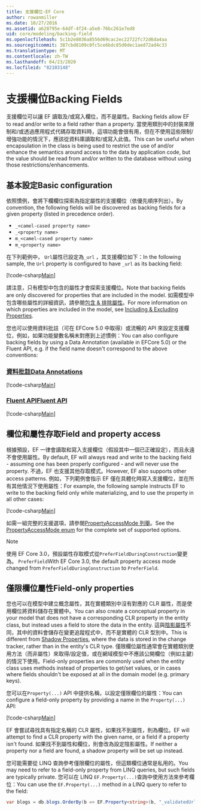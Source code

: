 ```yaml
---
title: 支援欄位-EF Core
author: rowanmiller
ms.date: 10/27/2016
ms.assetid: a628795e-64df-4f24-a5e8-76bc261e7ed8
uid: core/modeling/backing-field
ms.openlocfilehash: 5c1b2e8036a8556d69cac2ec22722fc72d6da4aa
ms.sourcegitcommit: 387cbd8109c0fc5ce6bdc85d0dec1aed72ad4c33
ms.translationtype: MT
ms.contentlocale: zh-TW
ms.lasthandoff: 04/23/2020
ms.locfileid: "82103148"
---
```

# <a name="backing-fields"></a><span data-ttu-id="e5fa6-102">支援欄位</span><span class="sxs-lookup"><span data-stu-id="e5fa6-102">Backing Fields</span></span>

<span data-ttu-id="e5fa6-103">支援欄位可以讓 EF 讀取及/或寫入欄位，而不是屬性。</span><span class="sxs-lookup"><span data-stu-id="e5fa6-103">Backing fields allow EF to read and/or write to a field rather than a property.</span></span> <span data-ttu-id="e5fa6-104">當使用類別中的封裝來限制和/或透過應用程式代碼存取資料時，這項功能會很有用，但在不使用這些限制/增強功能的情況下，應該從資料庫讀取和/或寫入此值。</span><span class="sxs-lookup"><span data-stu-id="e5fa6-104">This can be useful when encapsulation in the class is being used to restrict the use of and/or enhance the semantics around access to the data by application code, but the value should be read from and/or written to the database without using those restrictions/enhancements.</span></span>

## <a name="basic-configuration"></a><span data-ttu-id="e5fa6-105">基本設定</span><span class="sxs-lookup"><span data-stu-id="e5fa6-105">Basic configuration</span></span>

<span data-ttu-id="e5fa6-106">依照慣例，會將下欄欄位探索為指定屬性的支援欄位（依優先順序列出）。</span><span class="sxs-lookup"><span data-stu-id="e5fa6-106">By convention, the following fields will be discovered as backing fields for a given property (listed in precedence order).</span></span> 

* `_<camel-cased property name>`
* `_<property name>`
* `m_<camel-cased property name>`
* `m_<property name>`

<span data-ttu-id="e5fa6-107">在下列範例中， `Url`屬性已設定為`_url` ，其支援欄位如下：</span><span class="sxs-lookup"><span data-stu-id="e5fa6-107">In the following sample, the `Url` property is configured to have `_url` as its backing field:</span></span>

[!code-csharp[Main](../../../samples/core/Modeling/Conventions/BackingField.cs#Sample)]

<span data-ttu-id="e5fa6-108">請注意，只有模型中包含的屬性才會探索支援欄位。</span><span class="sxs-lookup"><span data-stu-id="e5fa6-108">Note that backing fields are only discovered for properties that are included in the model.</span></span> <span data-ttu-id="e5fa6-109">如需模型中包含哪些屬性的詳細資訊，請參閱[包含 & 排除屬性](included-properties.md)。</span><span class="sxs-lookup"><span data-stu-id="e5fa6-109">For more information on which properties are included in the model, see [Including & Excluding Properties](included-properties.md).</span></span>

<span data-ttu-id="e5fa6-110">您也可以使用資料批註（可在 EFCore 5.0 中取得）或流暢的 API 來設定支援欄位，例如，如果功能變數名稱未對應到上述慣例：</span><span class="sxs-lookup"><span data-stu-id="e5fa6-110">You can also configure backing fields by using a Data Annotation (available in EFCore 5.0) or the Fluent API, e.g. if the field name doesn't correspond to the above conventions:</span></span>

### <a name="data-annotations"></a>[<span data-ttu-id="e5fa6-111">資料批註</span><span class="sxs-lookup"><span data-stu-id="e5fa6-111">Data Annotations</span></span>](#tab/data-annotations)

[!code-csharp[Main](../../../samples/core/Modeling/DataAnnotations/BackingField.cs?name=BackingField&highlight=7)]

### <a name="fluent-api"></a>[<span data-ttu-id="e5fa6-112">Fluent API</span><span class="sxs-lookup"><span data-stu-id="e5fa6-112">Fluent API</span></span>](#tab/fluent-api)

[!code-csharp[Main](../../../samples/core/Modeling/FluentAPI/BackingField.cs?name=BackingField&highlight=5)]

## <a name="field-and-property-access"></a><span data-ttu-id="e5fa6-113">欄位和屬性存取</span><span class="sxs-lookup"><span data-stu-id="e5fa6-113">Field and property access</span></span>

<span data-ttu-id="e5fa6-114">根據預設，EF 一律會讀取和寫入支援欄位（假設其中一個已正確設定），而且永遠不會使用屬性。</span><span class="sxs-lookup"><span data-stu-id="e5fa6-114">By default, EF will always read and write to the backing field - assuming one has been properly configured - and will never use the property.</span></span> <span data-ttu-id="e5fa6-115">不過，EF 也支援其他存取模式。</span><span class="sxs-lookup"><span data-stu-id="e5fa6-115">However, EF also supports other access patterns.</span></span> <span data-ttu-id="e5fa6-116">例如，下列範例會指示 EF 僅在具體化時寫入支援欄位，並在所有其他情況下使用屬性：</span><span class="sxs-lookup"><span data-stu-id="e5fa6-116">For example, the following sample instructs EF to write to the backing field only while materializing, and to use the property in all other cases:</span></span>

[!code-csharp[Main](../../../samples/core/Modeling/FluentAPI/BackingFieldAccessMode.cs?name=BackingFieldAccessMode&highlight=6)]

<span data-ttu-id="e5fa6-117">如需一組完整的支援選項，請參閱[PropertyAccessMode 列舉](https://docs.microsoft.com/dotnet/api/microsoft.entityframeworkcore.propertyaccessmode)。</span><span class="sxs-lookup"><span data-stu-id="e5fa6-117">See the [PropertyAccessMode enum](https://docs.microsoft.com/dotnet/api/microsoft.entityframeworkcore.propertyaccessmode) for the complete set of supported options.</span></span>

> [!NOTE]
> <span data-ttu-id="e5fa6-118">使用 EF Core 3.0，預設屬性存取模式從`PreferFieldDuringConstruction`變更為。 `PreferField`</span><span class="sxs-lookup"><span data-stu-id="e5fa6-118">With EF Core 3.0, the default property access mode changed from `PreferFieldDuringConstruction` to `PreferField`.</span></span>

## <a name="field-only-properties"></a><span data-ttu-id="e5fa6-119">僅限欄位屬性</span><span class="sxs-lookup"><span data-stu-id="e5fa6-119">Field-only properties</span></span>

<span data-ttu-id="e5fa6-120">您也可以在模型中建立概念屬性，其在實體類別中沒有對應的 CLR 屬性，而是使用欄位將資料儲存在實體中。</span><span class="sxs-lookup"><span data-stu-id="e5fa6-120">You can also create a conceptual property in your model that does not have a corresponding CLR property in the entity class, but instead uses a field to store the data in the entity.</span></span> <span data-ttu-id="e5fa6-121">這與[陰影屬性](shadow-properties.md)不同，其中的資料會儲存在變更追蹤程式中，而不是實體的 CLR 型別中。</span><span class="sxs-lookup"><span data-stu-id="e5fa6-121">This is different from [Shadow Properties](shadow-properties.md), where the data is stored in the change tracker, rather than in the entity's CLR type.</span></span> <span data-ttu-id="e5fa6-122">僅限欄位屬性通常會在實體類別使用方法（而非屬性）來取得/設定值，或在網域模型中不應該公開欄位（例如主鍵）的情況下使用。</span><span class="sxs-lookup"><span data-stu-id="e5fa6-122">Field-only properties are commonly used when the entity class uses methods instead of properties to get/set values, or in cases where fields shouldn't be exposed at all in the domain model (e.g. primary keys).</span></span>

<span data-ttu-id="e5fa6-123">您可以在`Property(...)` API 中提供名稱，以設定僅限欄位的屬性：</span><span class="sxs-lookup"><span data-stu-id="e5fa6-123">You can configure a field-only property by providing a name in the `Property(...)` API:</span></span>

[!code-csharp[Main](../../../samples/core/Modeling/FluentAPI/BackingFieldNoProperty.cs#Sample)]

<span data-ttu-id="e5fa6-124">EF 會嘗試尋找具有指定名稱的 CLR 屬性，如果找不到屬性，則為欄位。</span><span class="sxs-lookup"><span data-stu-id="e5fa6-124">EF will attempt to find a CLR property with the given name, or a field if a property isn't found.</span></span> <span data-ttu-id="e5fa6-125">如果找不到屬性和欄位，則會改為設定陰影屬性。</span><span class="sxs-lookup"><span data-stu-id="e5fa6-125">If neither a property nor a field are found, a shadow property will be set up instead.</span></span>

<span data-ttu-id="e5fa6-126">您可能需要從 LINQ 查詢參考僅限欄位的屬性，但這類欄位通常是私用的。</span><span class="sxs-lookup"><span data-stu-id="e5fa6-126">You may need to refer to a field-only property from LINQ queries, but such fields are typically private.</span></span> <span data-ttu-id="e5fa6-127">您可以在 LINQ `EF.Property(...)`查詢中使用方法來參考欄位：</span><span class="sxs-lookup"><span data-stu-id="e5fa6-127">You can use the `EF.Property(...)` method in a LINQ query to refer to the field:</span></span>

``` csharp
var blogs = db.blogs.OrderBy(b => EF.Property<string>(b, "_validatedUrl"));
```
